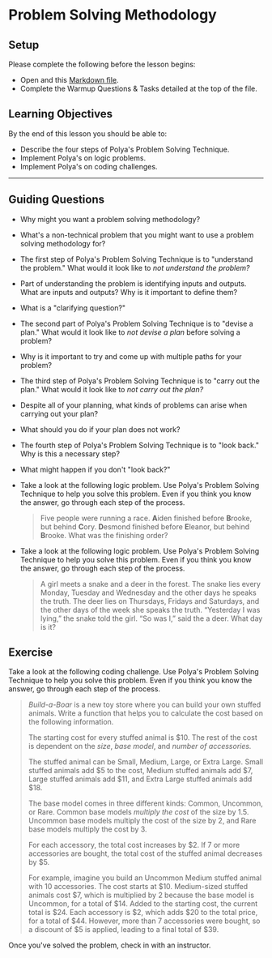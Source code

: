 # Problem Solving Methodology

## Setup

Please complete the following before the lesson begins:

- Open and this [Markdown file](./warmup.md).
- Complete the Warmup Questions & Tasks detailed at the top of the file.

## Learning Objectives

By the end of this lesson you should be able to:

- Describe the four steps of Polya's Problem Solving Technique.
- Implement Polya's on logic problems.
- Implement Polya's on coding challenges.

---

## Guiding Questions

- Why might you want a problem solving methodology?

- What's a non-technical problem that you might want to use a problem solving methodology for?

- The first step of Polya's Problem Solving Technique is to "understand the problem." What would it look like to _not understand the problem?_

- Part of understanding the problem is identifying inputs and outputs. What are inputs and outputs? Why is it important to define them?

- What is a "clarifying question?"

- The second part of Polya's Problem Solving Technique is to "devise a plan." What would it look like to _not devise a plan_ before solving a problem?

- Why is it important to try and come up with multiple paths for your problem?

- The third step of Polya's Problem Solving Technique is to "carry out the plan." What would it look like to _not carry out the plan?_

- Despite all of your planning, what kinds of problems can arise when carrying out your plan?

- What should you do if your plan does not work?

- The fourth step of Polya's Problem Solving Technique is to "look back." Why is this a necessary step?

- What might happen if you don't "look back?"

- Take a look at the following logic problem. Use Polya's Problem Solving Technique to help you solve this problem. Even if you think you know the answer, go through each step of the process.

  > Five people were running a race. **A**iden finished before **B**rooke, but behind **C**ory. **D**esmond finished before **E**leanor, but behind **B**rooke. What was the finishing order?

- Take a look at the following logic problem. Use Polya's Problem Solving Technique to help you solve this problem. Even if you think you know the answer, go through each step of the process.

  > A girl meets a snake and a deer in the forest. The snake lies every Monday, Tuesday and Wednesday and the other days he speaks the truth. The deer lies on Thursdays, Fridays and Saturdays, and the other days of the week she speaks the truth. “Yesterday I was lying,” the snake told the girl. “So was I,” said the a deer. What day is it?

## Exercise

Take a look at the following coding challenge. Use Polya's Problem Solving Technique to help you solve this problem. Even if you think you know the answer, go through each step of the process.

> _Build-a-Boar_ is a new toy store where you can build your own stuffed animals. Write a function that helps you to calculate the cost based on the following information.
>
> The starting cost for every stuffed animal is $10. The rest of the cost is dependent on the _size_, _base model_, and _number of accessories._
>
> The stuffed animal can be Small, Medium, Large, or Extra Large. Small stuffed animals add $5 to the cost, Medium stuffed animals add $7, Large stuffed animals add $11, and Extra Large stuffed animals add $18.
>
> The base model comes in three different kinds: Common, Uncommon, or Rare. Common base models _multiply the cost_ of the size by 1.5. Uncommon base models multiply the cost of the size by 2, and Rare base models multiply the cost by 3.
>
> For each accessory, the total cost increases by $2. If 7 or more accessories are bought, the total cost of the stuffed animal decreases by $5.
>
> For example, imagine you build an Uncommon Medium stuffed animal with 10 accessories. The cost starts at $10. Medium-sized stuffed animals cost $7, which is multiplied by 2 because the base model is Uncommon, for a total of $14. Added to the starting cost, the current total is $24. Each accessory is $2, which adds $20 to the total price, for a total of $44. However, more than 7 accessories were bought, so a discount of $5 is applied, leading to a final total of $39.

Once you've solved the problem, check in with an instructor.
